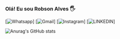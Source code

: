 ### Olá! Eu sou Robson Alves 🖐️
[![Whatsapp](https://img.shields.io/badge/WeChat-07C160?style=for-the-badge&logo=wechat&logoColor=white)]
[![Gmail](https://img.shields.io/badge/Gmail-D14836?style=for-the-badge&logo=gmail&logoColor=white)]
[![Instagram](https://img.shields.io/badge/Instagram-E4405F?style=for-the-badge&logo=instagram&logoColor=white)]
[![LINKEDIN](https://img.shields.io/badge/LinkedIn-0077B5?style=for-the-badge&logo=linkedin&logoColor=white)]

![Anurag's GitHub stats](https://github-readme-stats.vercel.app/api?username=robnoox&show_icons=true&theme=radical)
